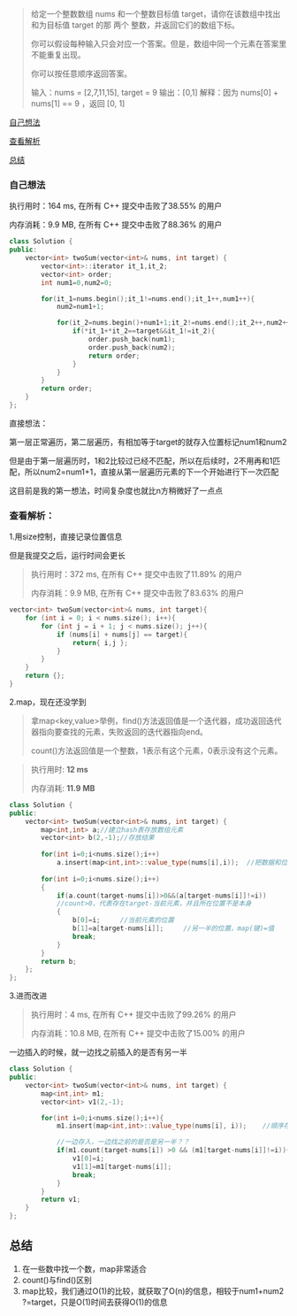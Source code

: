 > 给定一个整数数组 nums 和一个整数目标值 target，请你在该数组中找出 和为目标值 target  的那 两个 整数，并返回它们的数组下标。
>
> 你可以假设每种输入只会对应一个答案。但是，数组中同一个元素在答案里不能重复出现。
>
> 你可以按任意顺序返回答案。
>
> 输入：nums = [2,7,11,15], target = 9
> 输出：[0,1]
> 解释：因为 nums[0] + nums[1] == 9 ，返回 [0, 1] 

[自己想法](#自己想法)

[查看解析](#查看解析)

[总结](#总结)

### 自己想法

执行用时：164 ms, 在所有 C++ 提交中击败了38.55% 的用户

内存消耗：9.9 MB, 在所有 C++ 提交中击败了88.36% 的用户

```c++
class Solution {
public:
    vector<int> twoSum(vector<int>& nums, int target) {
        vector<int>::iterator it_1,it_2;
        vector<int> order;
        int num1=0,num2=0;

        for(it_1=nums.begin();it_1!=nums.end();it_1++,num1++){
            num2=num1+1;

            for(it_2=nums.begin()+num1+1;it_2!=nums.end();it_2++,num2++){
                if(*it_1+*it_2==target&&it_1!=it_2){
                    order.push_back(num1);
                    order.push_back(num2);
                    return order;
                }
            }
        }
        return order;
    }
};
```

直接想法：

第一层正常遍历，第二层遍历，有相加等于target的就存入位置标记num1和num2

但是由于第一层遍历时，1和2比较过已经不匹配，所以在后续时，2不用再和1匹配，所以num2=num1+1，直接从第一层遍历元素的下一个开始进行下一次匹配

这目前是我的第一想法，时间复杂度也就比n方稍微好了一点点



### 查看解析：

1.用size控制，直接记录位置信息

但是我提交之后，运行时间会更长

> 执行用时：372 ms, 在所有 C++ 提交中击败了11.89% 的用户
>
> 内存消耗：9.9 MB, 在所有 C++ 提交中击败了83.63% 的用户

```c++
vector<int> twoSum(vector<int>& nums, int target){
	for (int i = 0; i < nums.size(); i++){
		for (int j = i + 1; j < nums.size(); j++){
			if (nums[i] + nums[j] == target){
				return{ i,j };
			}
		}
	}
	return {};
}
```

2.map，现在还没学到

> 拿map<key,value>举例，find()方法返回值是一个迭代器，成功返回迭代器指向要查找的元素，失败返回的迭代器指向end。
>
> count()方法返回值是一个整数，1表示有这个元素，0表示没有这个元素。

> 执行用时: **12 ms**
>
> 内存消耗: **11.9 MB**

```c++
class Solution {
public:
    vector<int> twoSum(vector<int>& nums, int target) {
        map<int,int> a;//建立hash表存放数组元素
        vector<int> b(2,-1);//存放结果
        
        for(int i=0;i<nums.size();i++)
            a.insert(map<int,int>::value_type(nums[i],i));	//把数据和位置存进去
        
        for(int i=0;i<nums.size();i++)
        {
            if(a.count(target-nums[i])>0&&(a[target-nums[i]]!=i))
            //count>0，代表存在target-当前元素，并且所在位置不是本身
            {
                b[0]=i;		//当前元素的位置
                b[1]=a[target-nums[i]];		//另一半的位置，map(键)=值
                break;		
            }
        }
        return b;
    };
};
```

3.进而改进

> 执行用时：4 ms, 在所有 C++ 提交中击败了99.26% 的用户
>
> 内存消耗：10.8 MB, 在所有 C++ 提交中击败了15.00% 的用户

一边插入的时候，就一边找之前插入的是否有另一半

```c++
class Solution {
public:
    vector<int> twoSum(vector<int>& nums, int target) {
        map<int,int> m1;
        vector<int> v1(2,-1);

        for(int i=0;i<nums.size();i++){
            m1.insert(map<int,int>::value_type(nums[i], i));    //顺序存入元素和位置

            //一边存入，一边找之前的是否是另一半？？
            if(m1.count(target-nums[i]) >0 && (m1[target-nums[i]]!=i)){
                v1[0]=i;
                v1[1]=m1[target-nums[i]];
                break;
            }
        }
        return v1;
    }
};
```

## 总结

1. 在一些数中找一个数，map非常适合
2. count()与find()区别
3. map比较，我们通过O(1)的比较，就获取了O(n)的信息，相较于num1+num2 ?=target，只是O(1)时间去获得O(1)的信息